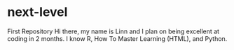 # next-level
First Repository
Hi there, my name is Linn and I plan on being excellent at coding in 2 months.
I know R, How To Master Learning (HTML), and Python.

